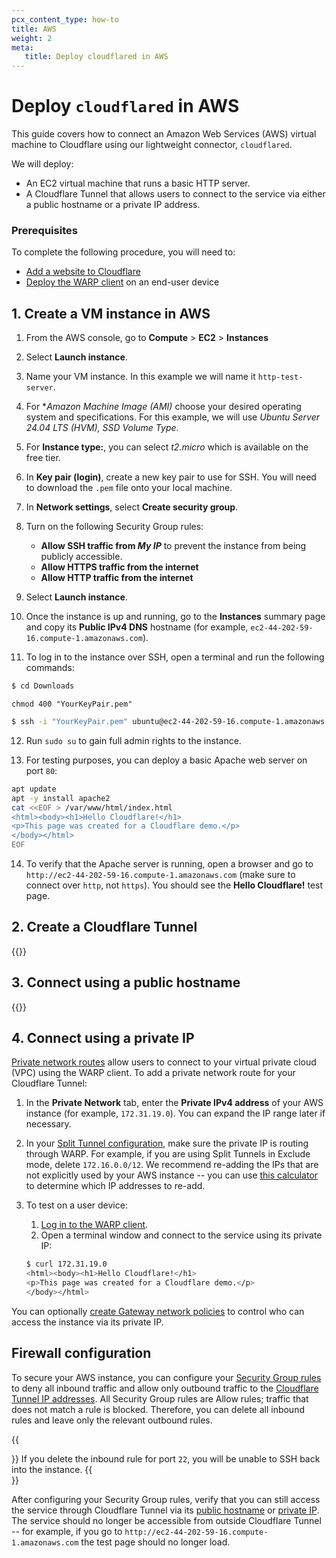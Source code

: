 ```yaml
---
pcx_content_type: how-to
title: AWS
weight: 2
meta:
   title: Deploy cloudflared in AWS
---
```


# Deploy `cloudflared` in AWS

This guide covers how to connect an Amazon Web Services (AWS) virtual machine to Cloudflare using our lightweight connector, `cloudflared`.

We will deploy:

- An EC2 virtual machine that runs a basic HTTP server.
- A Cloudflare Tunnel that allows users to connect to the service via either a public hostname or a private IP address.

### Prerequisites

To complete the following procedure, you will need to:

- [Add a website to Cloudflare](/fundamentals/setup/manage-domains/add-site/)
- [Deploy the WARP client](/cloudflare-one/connections/connect-devices/warp/deployment/manual-deployment/) on an end-user device

## 1. Create a VM instance in AWS

1. From the AWS console, go to **Compute** > **EC2** > **Instances**

2. Select **Launch instance**.

3. Name your VM instance. In this example we will name it `http-test-server`.

4. For **Amazon Machine Image (AMI)* choose your desired operating system and specifications. For this example, we will use _Ubuntu Server 24.04 LTS (HVM), SSD Volume Type_.

5. For **Instance type:**, you can select _t2.micro_ which is available on the free tier.

6. In **Key pair (login)**, create a new key pair to use for SSH. You will need to download the `.pem` file onto your local machine.

7. In **Network settings**, select **Create security group**.

8. Turn on the following Security Group rules:
    - **Allow SSH traffic from _My IP_** to prevent the instance from being publicly accessible.
    - **Allow HTTPS traffic from the internet**
    - **Allow HTTP traffic from the internet**

9. Select **Launch instance**.

10. Once the instance is up and running, go to the **Instances** summary page and copy its **Public IPv4 DNS** hostname (for example, `ec2-44-202-59-16.compute-1.amazonaws.com`).

11. To log in to the instance over SSH, open a terminal and run the following commands:

  ```sh
  $ cd Downloads
  ```

  ```
  chmod 400 "YourKeyPair.pem"
  ```

  ```sh
  $ ssh -i "YourKeyPair.pem" ubuntu@ec2-44-202-59-16.compute-1.amazonaws.com
  ```

12. Run `sudo su` to gain full admin rights to the instance.

13. For testing purposes, you can deploy a basic Apache web server on port `80`:

  ```bash
  apt update
  apt -y install apache2
  cat <<EOF > /var/www/html/index.html
  <html><body><h1>Hello Cloudflare!</h1>
  <p>This page was created for a Cloudflare demo.</p>
  </body></html>
  EOF
  ```

14. To verify that the Apache server is running, open a browser and go to `http://ec2-44-202-59-16.compute-1.amazonaws.com` (make sure to connect over `http`, not `https`). You should see the **Hello Cloudflare!** test page.

## 2. Create a Cloudflare Tunnel

{{<render file="tunnel/_cloud-create-tunnel.md" withParameters="AWS instance;;aws">}}

## 3. Connect using a public hostname

{{<render file="tunnel/_cloud-public-hostname.md">}}

## 4. Connect using a private IP

[Private network routes](/cloudflare-one/connections/connect-networks/private-net/cloudflared/) allow users to connect to your virtual private cloud (VPC) using the WARP client. To add a private network route for your Cloudflare Tunnel:

1. In the **Private Network** tab, enter the **Private IPv4 address** of your AWS instance (for example, `172.31.19.0`). You can expand the IP range later if necessary.
2. In your [Split Tunnel configuration](/cloudflare-one/connections/connect-devices/warp/configure-warp/route-traffic/split-tunnels/#add-a-route), make sure the private IP is routing through WARP. For example, if you are using Split Tunnels in Exclude mode, delete `172.16.0.0/12`.  We recommend re-adding the IPs that are not explicitly used by your AWS instance -- you can use [this calculator](https://www.procustodibus.com/blog/2021/03/wireguard-allowedips-calculator/) to determine which IP addresses to re-add.
3. To test on a user device:
    1. [Log in to the WARP client](/cloudflare-one/connections/connect-devices/warp/deployment/manual-deployment/).
    2. Open a terminal window and connect to the service using its private IP:

      ```sh
      $ curl 172.31.19.0
      <html><body><h1>Hello Cloudflare!</h1>
      <p>This page was created for a Cloudflare demo.</p>
      </body></html>
      ```

You can optionally [create Gateway network policies](/cloudflare-one/connections/connect-networks/private-net/cloudflared/#4-recommended-filter-network-traffic-with-gateway) to control who can access the instance via its private IP.

## Firewall configuration

To secure your AWS instance, you can configure your [Security Group rules](https://docs.aws.amazon.com/vpc/latest/userguide/security-group-rules.html) to deny all inbound traffic and allow only outbound traffic to the [Cloudflare Tunnel IP addresses](/cloudflare-one/connections/connect-networks/deploy-tunnels/tunnel-with-firewall/#required-for-tunnel-operation). All Security Group rules are Allow rules; traffic that does not match a rule is blocked. Therefore, you can delete all inbound rules and leave only the relevant outbound rules.

{{<Aside type="note">}}
If you delete the inbound rule for port `22`, you will be unable to SSH back into the instance.
{{</Aside>}}

After configuring your Security Group rules, verify that you can still access the service through Cloudflare Tunnel via its [public hostname](#3-connect-using-a-public-hostname) or [private IP](#4-connect-using-a-private-ip). The service should no longer be accessible from outside Cloudflare Tunnel -- for example, if you go to `http://ec2-44-202-59-16.compute-1.amazonaws.com` the test page should no longer load.
